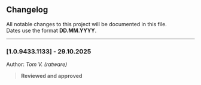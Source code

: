 ﻿## Changelog

All notable changes to this project will be documented in this file.  
Dates use the format **DD.MM.YYYY**.

---

### [1.0.9433.1133] - 29.10.2025
Author: *Tom V. (ratware)*  
>**Reviewed and approved**